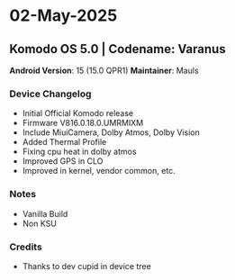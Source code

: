 # 02-May-2025

## Komodo OS 5.0 | Codename: Varanus

**Android Version**: 15 (15.0 QPR1)
**Maintainer**: Mauls

### Device Changelog
- Initial Official Komodo release
- Firmware V816.0.18.0.UMRMIXM
- Include MiuiCamera, Dolby Atmos, Dolby Vision
- Added Thermal Profile
- Fixing cpu heat in dolby atmos
- Improved GPS in CLO
- Improved in kernel, vendor common, etc.

### Notes
- Vanilla Build
- Non KSU

### Credits
- Thanks to dev cupid in device tree
